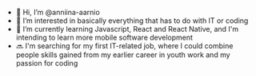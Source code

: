 - 👋 Hi, I’m @anniina-aarnio
- 👀 I’m interested in basically everything that has to do with IT or coding
- 🌱 I’m currently learning Javascript, React and React Native, and I'm intending to learn more mobile software development
- 🔜 I'm searching for my first IT-related job, where I could combine people skills gained from my earlier career in youth work and my passion for coding

<!---
anniina-aarnio/anniina-aarnio is a ✨ special ✨ repository because its `README.md` (this file) appears on your GitHub profile.
You can click the Preview link to take a look at your changes.
--->

